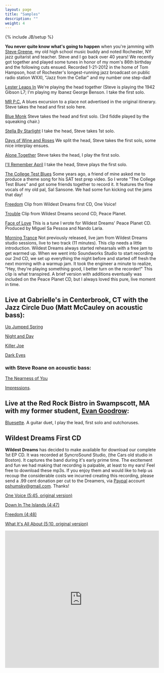 ```yaml
---
layout: page
title: "Samples"
description: ""
weight: 4
---
```

{% include JB/setup %}

__You never quite know what's going to happen__ when you're jamming with [Steve Greene](http://www.stevegreene.com/), my old high school music buddy and noted Rochester, NY jazz guitarist and teacher. Steve and I go back over 40 years! We recently got together and played some tunes in honor of my mom's 86th birthday and the following cuts ensued. Recorded 1-21-2012 in the home of Tom Hampson, host of Rochester's longest-running jazz broadcast on public radio station WXXI, "Jazz from the Cellar" and my number one step-dad!


[Lester Leaps In](http://www.wildestdreams.com/music/Lester%20Leaps%20In.mp3) We're playing the head together (Steve is playing the 1942 Gibson L7; I'm playing my Ibanez George Benson. I take the first solo.

[MR P.C.](http://www.wildestdreams.com/music/MR%20P.C.mp3) A blues excursion to a place not advertised in the original itinerary. Steve takes the head and first solo here.

[Blue Monk](http://www.wildestdreams.com/music/Blue%20Monk.mp3) Steve takes the head and first solo. (3rd fiddle played by the squeaking chair.)

[Stella By Starlight](http://www.wildestdreams.com/music/Stella%20By%20Starlight.mp3) I take the head, Steve takes 1st solo.

[Days of Wine and Roses](http://www.wildestdreams.com/music/Days%20of%20Wine%20and%20Roses.mp3) We split the head, Steve takes the first solo, some nice interplay ensues. 

[Alone Together](http://www.wildestdreams.com/music/Alone%20Together.mp3) Steve takes the head, I play the first solo.

[I'll Remember April](http://www.wildestdreams.com/music/I'll%20Remember%20April.mp3) I take the head, Steve plays the first solo.

[The College Test Blues](http://www.wildestdreams.com/music/college_test_blues.mp3) Some years ago, a friend of mine asked me to produce a theme song for his SAT test prep video. So I wrote "The College Test Blues" and got some friends together to record it. It features the fine vocals of my old pal, Sal Sansone. We had some fun kicking out the jams that day!

[Freedom](http://www.wildestdreams.com/music/freedomclip.mp3) Clip from Wildest Dreams first CD, One Voice!

[Trouble](http://www.wildestdreams.com/music/trouble.mp3) Clip from Wildest Dreams second CD, Peace Planet.


[Face of Love](http://www.wildestdreams.com/music/faceoflove.mp3) This is a tune I wrote for Wildest Dreams' Peace Planet CD. Produced by Miguel Sa Pessoa and Nando Laria.

[Morning Trance](http://www.wildestdreams.com/music/morning_trance.mp3) 
Not previously released, live jam from Wildest Dreams studio sessions, live to two track (11 minutes). This clip needs a little introduction. Wildest Dreams always started rehearsals with a free jam to get warmed up. When we went into Soundworks Studio to start recording our 2nd CD, we set up everything the night before and started off fresh the next morning with a warmup jam. It took the engineer a minute to realize, "Hey, they're playing something good, I better turn on the recorder!" This clip is what transpired. A brief version with additions eventually was included on the Peace Planet CD, but I always loved this pure, live moment in time.


## **Live at Gabrielle's** in Centerbrook, CT with the Jazz Circle Duo (Matt McCauley on acoustic bass):

[Up Jumped Spring](http://www.wildestdreams.com/music/Up%20Jumped%20Spring.mp3) 

[Night and Day](http://www.wildestdreams.com/music/Night%20And%20Day.mp3)

[Killer Joe](http://www.wildestdreams.com/music/Killer%20Joe.mp3)

[Dark Eyes](http://www.wildestdreams.com/music/Dark%20Eyes.mp3)

### with Steve Roane on acoustic bass: 

[The Nearness of You](http://www.wildestdreams.com/music/The%20Nearness%20of%20You.mp3)

[Impressions](http://www.wildestdreams.com/music/Impressions.mp3).

## Live at the Red Rock Bistro in Swampscott, MA with my former student, [Evan Goodrow](http://www.EvanGoodrow.com): 

[Bluesette](http://www.wildestdreams.com/music/bluesette.mp3). A guitar duet, I play the lead, first solo and outchoruses.


## Wildest Dreams First CD

**Wildest Dreams** has decided to make available for download our complete 1st EP CD. It was recorded at SyncroSound Studio, (the Cars old studio in Boston). It captures the band during it's early prime time. The excitement and fun we had making that recording is palpable, at least to my ears! Feel free to download these mp3s. If you enjoy them and would like to help us recoup the considerable costs we incurred creating this recording, please send a .99 cent donation per cut to the Dreamers, via [Paypal](http://www.paypal.com) account pshumsky@gmail.com. Thanks!

[One Voice  (5:45, original version)](http://www.wildestdreams.com/music/one_voice_orig.mp3)

[Down In The Islands (4:47)](http://www.wildestdreams.com/music/down_in_the_islands.mp3)

[Freedom (4:48)](http://www.wildestdreams.com/music/freedom_orig.mp3)

[What It's All About (5:10, original version)](http://www.wildestdreams.com/music/what_it's_all_about.mp3)




<iframe width="100%" height="450" scrolling="no" frameborder="no" src="https://w.soundcloud.com/player/?url=http%3A%2F%2Fapi.soundcloud.com%2Fusers%2F1973964"></iframe>